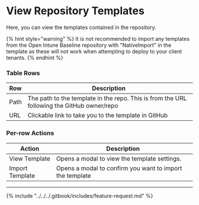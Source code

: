 # View Repository Templates

Here, you can view the templates contained in the repository.

{% hint style="warning" %}
It is not recommended to import any templates from the Open Intune Baseline repository with "NativeImport" in the template as these will not work when attempting to deploy to your client tenants.
{% endhint %}

### Table Rows

| Row  | Description                                                                                 |
| ---- | ------------------------------------------------------------------------------------------- |
| Path | The path to the template in the repo. This is from the URL following the GitHub owner/repo  |
| URL  | Clickable link to take you to the template in GitHub                                        |

### Per-row Actions

| Action          | Description                                              |
| --------------- | -------------------------------------------------------- |
| View Template   | Opens a modal to view the template settings.             |
| Import Template | Opens a modal to confirm you want to import the template |

***

{% include "../../../.gitbook/includes/feature-request.md" %}
